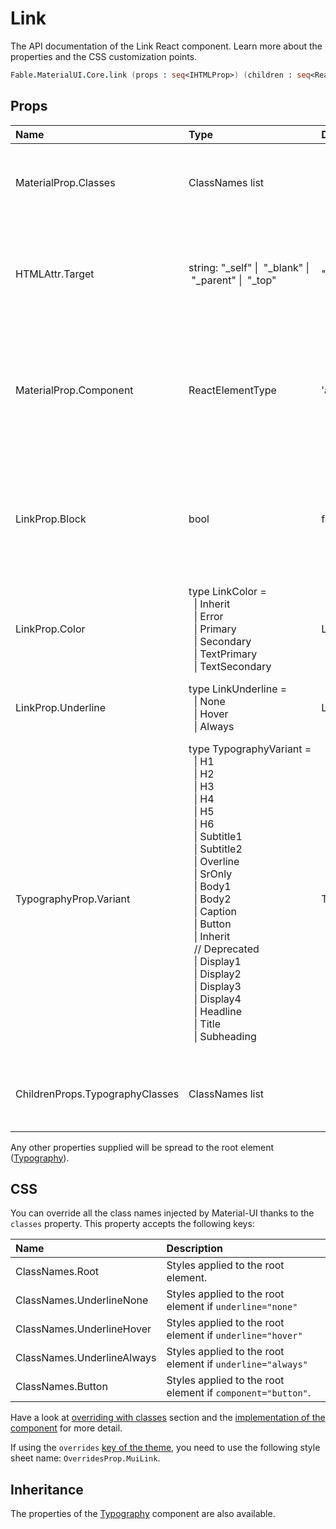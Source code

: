 # Link

<p class="description">The API documentation of the Link React component. Learn more about the properties and the CSS customization points.</p>

```fsharp
Fable.MaterialUI.Core.link (props : seq<IHTMLProp>) (children : seq<ReactElement>) : ReactElement
```



## Props

| Name | Type | Default | Description |
|:-----|:-----|:--------|:------------|
| <span class="prop-name">MaterialProp.Classes</span> | <span class="prop-type">ClassNames list |   | Override or extend the styles applied to the component. |
| <span class="prop-name">HTMLAttr.Target</span> | <span class="prop-type">string:&nbsp;"_self"&nbsp;&#124; &nbsp;"_blank"&nbsp;&#124; &nbsp;"_parent"&nbsp;&#124; &nbsp;"_top" </span> | <span class="prop-default">"_self"</span> | The target of the link. You can read about this property on the [MDN Web Docs](https://developer.mozilla.org/en-US/docs/Web/HTML/Element/a#Attributes) |
| <span class="prop-name">MaterialProp.Component</span> | <span class="prop-type">ReactElementType</span> | <span class="prop-default">'a'</span> | The component used for the root node. Either a string to use a DOM element or a component. |
| <span class="prop-name">LinkProp.Block</span> | <span class="prop-type">bool</span> | <span class="prop-default">false</span> | Controls whether the link is inline or not. When `block` is true the link is not inline  when `block` is false it is. |
| <span class="prop-name">LinkProp.Color</span> | <span class="prop-type">type&nbsp;LinkColor&nbsp;=<br>&nbsp;&nbsp;&#124;&nbsp;Inherit<br>&nbsp;&nbsp;&#124;&nbsp;Error<br>&nbsp;&nbsp;&#124;&nbsp;Primary<br>&nbsp;&nbsp;&#124;&nbsp;Secondary<br>&nbsp;&nbsp;&#124;&nbsp;TextPrimary<br>&nbsp;&nbsp;&#124;&nbsp;TextSecondary<br></span> | <span class="prop-default">LinkColor.Primary</span> | The color of the link. |
| <span class="prop-name">LinkProp.Underline</span> | <span class="prop-type">type&nbsp;LinkUnderline&nbsp;=<br>&nbsp;&nbsp;&#124;&nbsp;None<br>&nbsp;&nbsp;&#124;&nbsp;Hover<br>&nbsp;&nbsp;&#124;&nbsp;Always<br></span> | <span class="prop-default">LinkUnderline.Hover</span> | Controls when the link should have an underline. |
| <span class="prop-name">TypographyProp.Variant</span> | <span class="prop-type">type&nbsp;TypographyVariant&nbsp;=<br>&nbsp;&nbsp;&#124;&nbsp;H1<br>&nbsp;&nbsp;&#124;&nbsp;H2<br>&nbsp;&nbsp;&#124;&nbsp;H3<br>&nbsp;&nbsp;&#124;&nbsp;H4<br>&nbsp;&nbsp;&#124;&nbsp;H5<br>&nbsp;&nbsp;&#124;&nbsp;H6<br>&nbsp;&nbsp;&#124;&nbsp;Subtitle1<br>&nbsp;&nbsp;&#124;&nbsp;Subtitle2<br>&nbsp;&nbsp;&#124;&nbsp;Overline<br>&nbsp;&nbsp;&#124;&nbsp;SrOnly<br>&nbsp;&nbsp;&#124;&nbsp;Body1<br>&nbsp;&nbsp;&#124;&nbsp;Body2<br>&nbsp;&nbsp;&#124;&nbsp;Caption<br>&nbsp;&nbsp;&#124;&nbsp;Button<br>&nbsp;&nbsp;&#124;&nbsp;Inherit<br>&nbsp;&nbsp;//&nbsp;Deprecated<br>&nbsp;&nbsp;&#124;&nbsp;Display1<br>&nbsp;&nbsp;&#124;&nbsp;Display2<br>&nbsp;&nbsp;&#124;&nbsp;Display3<br>&nbsp;&nbsp;&#124;&nbsp;Display4<br>&nbsp;&nbsp;&#124;&nbsp;Headline<br>&nbsp;&nbsp;&#124;&nbsp;Title<br>&nbsp;&nbsp;&#124;&nbsp;Subheading<br><br></span> | <span class="prop-default">TypographyVariant.Inherit</span> | Applies the theme typography styles. |
| <span class="prop-name">ChildrenProps.TypographyClasses</span> | <span class="prop-type">ClassNames list</span> |   | `classes` property applied to the [`Typography`](#/api/typography/) element. |

Any other properties supplied will be spread to the root element ([Typography](#/api/typography/)).

## CSS

You can override all the class names injected by Material-UI thanks to the `classes` property.
This property accepts the following keys:


| Name | Description |
|:-----|:------------|
| <span class="prop-name">ClassNames.Root</span> | Styles applied to the root element.
| <span class="prop-name">ClassNames.UnderlineNone</span> | Styles applied to the root element if `underline="none"`
| <span class="prop-name">ClassNames.UnderlineHover</span> | Styles applied to the root element if `underline="hover"`
| <span class="prop-name">ClassNames.UnderlineAlways</span> | Styles applied to the root element if `underline="always"`
| <span class="prop-name">ClassNames.Button</span> | Styles applied to the root element if `component="button"`.

Have a look at [overriding with classes](#/customization/overrides) section
and the [implementation of the component](https://github.com/mui-org/material-ui/blob/master/packages/material-ui/src/Link/Link.js)
for more detail.

If using the `overrides` [key of the theme](#/customization/themes/#css),
you need to use the following style sheet name: `OverridesProp.MuiLink`.

## Inheritance

The properties of the [Typography](#/api/typography/) component are also available.
<!--You can take advantage of this behavior to [target nested components](/guides/api/#spread).

## Demos

- [Links](/style/links/) -->

